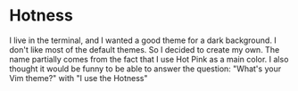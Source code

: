 # Hotness

I live in the terminal, and I wanted a good theme for a dark background. I 
don't like most of the default themes. So I decided to create my own. The name 
partially comes from the fact that I use Hot Pink as a main color. I also 
thought it would be funny to be able to answer the question: "What's your Vim theme?" 
with "I use the Hotness"

